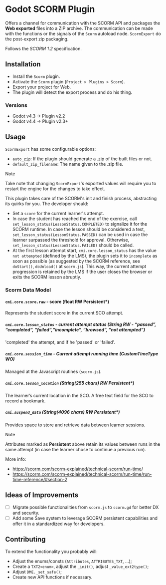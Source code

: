 # Godot SCORM Plugin

Offers a channel for communication with the SCORM API and packages the **Web exported** files into a ZIP archive.
The communication can be made with the functions or the signals of the `Scorm` autoload node.
`ScormExport` do the post-export zip packaging.

Follows the _SCORM 1.2_ specification.

## Installation

- Install the `Scorm` plugin.
- Activate the `Scorm` plugin (`Project > Plugins > Scorm`).
- Export your project for Web.
- The plugin will detect the export process and do his thing.

### Versions

- Godot v4.3 -> Plugin v2.2
- Godot v4.4 -> Plugin v2.3+

## Usage

`ScormExport` has some configurable options:

- `auto_zip`: If the plugin should generate a .zip of the built files or not.
- `default_zip_filename`: The name given to the .zip file.

> [!NOTE]
> Take note that changing `ScormExport`'s exported values will require you to restart the engine for the changes to take effect.

This plugin takes care of the SCORM's init and finish process, abstracting its quirks for you. The developer should:

- Set a `score` for the current learner's attempt.
- In case the student has reached the end of the exercise, call `set_lesson_status(LessonStatus.COMPLETED)` to signalize 
it for the SCORM runtime. In case the lesson should be considered a test, `set_lesson_status(LessonStatus.PASSED)` can
be used in case the learner surpassed the threshold for approval. Otherwise, `set_lesson_status(LessonStatus.FAILED)`
should be called.
- At the first lesson attempt start, `cmi.core.lesson_status` has the value `not attempted` (defined by the LMS), the plugin
sets it to `incomplete` as soon as possible (as suggested by the SCORM reference, see `doStart()`, `doUnload()` at `scorm.js`).
This way, the current attempt progression is retained by the LMS if the user closes the browser or exits the SCORM lesson abruptly.

### Scorm Data Model

#### `cmi.core.score.raw` - score (float RW Persistent*)

Represents the student score in the current SCO attempt.

##### `cmi.core.lesson_status` - current attempt status (String RW - “passed”, “completed”, “failed”,“incomplete”, “browsed”, “not attempted”)

'completed' the attempt, and if he 'passed' or 'failed'.

##### `cmi.core.session_time` - Current attempt running time (CustomTimeType WO)

Managed at the Javascript routines (`scorm.js`).

##### `cmi.core.lesson_location` (String(255 chars) RW Persistent*)

The learner’s current location in the SCO. A free text field for the SCO to record a bookmark.

##### `cmi.suspend_data` (String(4096 chars) RW Persistent*)

Provides space to store and retrieve data between learner sessions.

> [!NOTE]
> Attributes marked as **Persistent** above retain its values between runs in the same attempt (in case the learner chose to
continue a previous run).

More info:

- <https://scorm.com/scorm-explained/technical-scorm/run-time/>
- <https://scorm.com/scorm-explained/technical-scorm/run-time/run-time-reference/#section-2>

## Ideas of Improvements

- [ ] Migrate possible functionalities from `scorm.js` to `scorm.gd` for better DX and security.
- [ ] Add some Save system to leverage SCORM persistent capabilities and offer it in a standardized way for developers.

## Contributing

To extend the functionality you probably will:

- Adjust the enums/consts (`Attributes`, `ATTRIBUTES_TXT`, ...);
- Create a `TXT2<enum>`, adjust the `_init()`, adjust `_value_ext2type()`;
- Adjust `DME._set_safe()`;
- Create new API functions if necessary.
